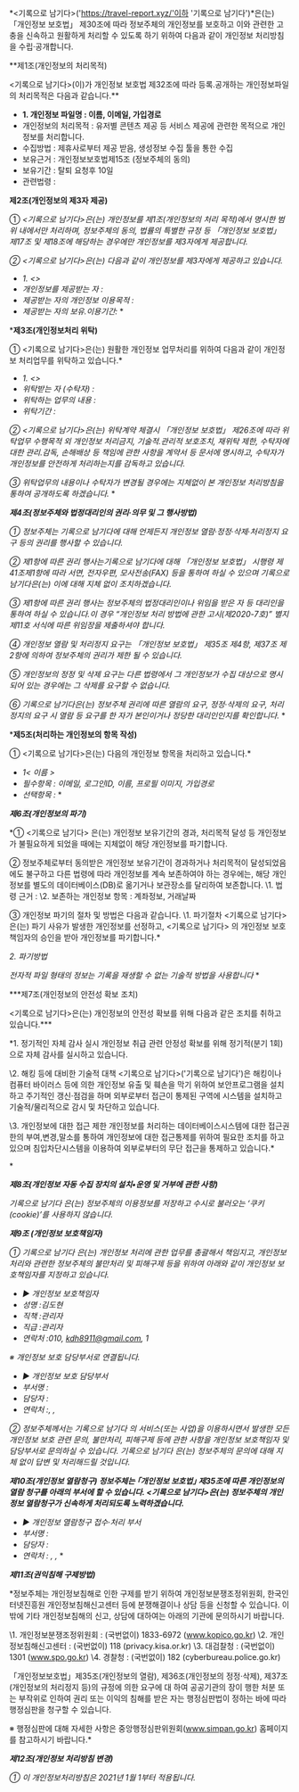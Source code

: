 *<기록으로 남기다>('https://travel-report.xyz/'이하 '기록으로 남기다')*은(는) 「개인정보 보호법」 제30조에 따라 정보주체의 개인정보를 보호하고 이와 관련한 고충을 신속하고 원활하게 처리할 수 있도록 하기 위하여 다음과 같이 개인정보 처리방침을 수립·공개합니다.

**제1조(개인정보의 처리목적)

<기록으로 남기다>(이)가 개인정보 보호법 제32조에 따라 등록․공개하는 개인정보파일의 처리목적은 다음과 같습니다.**

- **1. 개인정보 파일명 : 이름, 이메일, 가입경로**
- 개인정보의 처리목적 : 유저별 콘텐츠 제공 등 서비스 제공에 관련한 목적으로 개인정보를 처리합니다.
- 수집방법 : 제휴사로부터 제공 받음, 생성정보 수집 툴을 통한 수집
- 보유근거 : 개인정보보호법제15조 (정보주체의 동의)
- 보유기간 : 탈퇴 요청후 10일
- 관련법령 : 




**제2조(개인정보의 제3자 제공)**

① *<기록으로 남기다>은(는) 개인정보를 제1조(개인정보의 처리 목적)에서 명시한 범위 내에서만 처리하며, 정보주체의 동의, 법률의 특별한 규정 등 「개인정보 보호법」 제17조 및 제18조에 해당하는 경우에만 개인정보를 제3자에게 제공합니다.*

*② <기록으로 남기다>은(는) 다음과 같이 개인정보를 제3자에게 제공하고 있습니다.*

- *1. <>*
- *개인정보를 제공받는 자 :* 
- *제공받는 자의 개인정보 이용목적 :* 
- *제공받는 자의 보유.이용기간:* 
\*



***제3조(개인정보처리 위탁)**

① <기록으로 남기다>은(는) 원활한 개인정보 업무처리를 위하여 다음과 같이 개인정보 처리업무를 위탁하고 있습니다.*

- *1. <>*
- *위탁받는 자 (수탁자) :* 
- *위탁하는 업무의 내용 :* 
- *위탁기간 :* 

*② <기록으로 남기다>은(는) 위탁계약 체결시 「개인정보 보호법」 제26조에 따라 위탁업무 수행목적 외 개인정보 처리금지, 기술적․관리적 보호조치, 재위탁 제한, 수탁자에 대한 관리․감독, 손해배상 등 책임에 관한 사항을 계약서 등 문서에 명시하고, 수탁자가 개인정보를 안전하게 처리하는지를 감독하고 있습니다.*

*③ 위탁업무의 내용이나 수탁자가 변경될 경우에는 지체없이 본 개인정보 처리방침을 통하여 공개하도록 하겠습니다.*
\*



***제4조(정보주체와 법정대리인의 권리·의무 및 그 행사방법)***



*① 정보주체는 기록으로 남기다에 대해 언제든지 개인정보 열람·정정·삭제·처리정지 요구 등의 권리를 행사할 수 있습니다.*

*② 제1항에 따른 권리 행사는기록으로 남기다에 대해 「개인정보 보호법」 시행령 제41조제1항에 따라 서면, 전자우편, 모사전송(FAX) 등을 통하여 하실 수 있으며 기록으로 남기다은(는) 이에 대해 지체 없이 조치하겠습니다.*

*③ 제1항에 따른 권리 행사는 정보주체의 법정대리인이나 위임을 받은 자 등 대리인을 통하여 하실 수 있습니다.이 경우 “개인정보 처리 방법에 관한 고시(제2020-7호)” 별지 제11호 서식에 따른 위임장을 제출하셔야 합니다.*

*④ 개인정보 열람 및 처리정지 요구는 「개인정보 보호법」 제35조 제4항, 제37조 제2항에 의하여 정보주체의 권리가 제한 될 수 있습니다.*

*⑤ 개인정보의 정정 및 삭제 요구는 다른 법령에서 그 개인정보가 수집 대상으로 명시되어 있는 경우에는 그 삭제를 요구할 수 없습니다.*

*⑥ 기록으로 남기다은(는) 정보주체 권리에 따른 열람의 요구, 정정·삭제의 요구, 처리정지의 요구 시 열람 등 요구를 한 자가 본인이거나 정당한 대리인인지를 확인합니다.*
\*



***제5조(처리하는 개인정보의 항목 작성)** 

① <기록으로 남기다>은(는) 다음의 개인정보 항목을 처리하고 있습니다.*

- *1< 이름 >*
- *필수항목 : 이메일, 로그인ID, 이름, 프로필 이미지, 가입경로*
- *선택항목 :* 
\*



***제6조(개인정보의 파기)***


*① <기록으로 남기다> 은(는) 개인정보 보유기간의 경과, 처리목적 달성 등 개인정보가 불필요하게 되었을 때에는 지체없이 해당 개인정보를 파기합니다.

② 정보주체로부터 동의받은 개인정보 보유기간이 경과하거나 처리목적이 달성되었음에도 불구하고 다른 법령에 따라 개인정보를 계속 보존하여야 하는 경우에는, 해당 개인정보를 별도의 데이터베이스(DB)로 옮기거나 보관장소를 달리하여 보존합니다.
\1. 법령 근거 :
\2. 보존하는 개인정보 항목 : 계좌정보, 거래날짜

③ 개인정보 파기의 절차 및 방법은 다음과 같습니다.
\1. 파기절차
<기록으로 남기다> 은(는) 파기 사유가 발생한 개인정보를 선정하고, <기록으로 남기다> 의 개인정보 보호책임자의 승인을 받아 개인정보를 파기합니다.*

*2. 파기방법*

*전자적 파일 형태의 정보는 기록을 재생할 수 없는 기술적 방법을 사용합니다*
\*



***제7조(개인정보의 안전성 확보 조치)

<기록으로 남기다>은(는) 개인정보의 안전성 확보를 위해 다음과 같은 조치를 취하고 있습니다.***

*1. 정기적인 자체 감사 실시
개인정보 취급 관련 안정성 확보를 위해 정기적(분기 1회)으로 자체 감사를 실시하고 있습니다.

\2. 해킹 등에 대비한 기술적 대책
<기록으로 남기다>('기록으로 남기다')은 해킹이나 컴퓨터 바이러스 등에 의한 개인정보 유출 및 훼손을 막기 위하여 보안프로그램을 설치하고 주기적인 갱신·점검을 하며 외부로부터 접근이 통제된 구역에 시스템을 설치하고 기술적/물리적으로 감시 및 차단하고 있습니다.

\3. 개인정보에 대한 접근 제한
개인정보를 처리하는 데이터베이스시스템에 대한 접근권한의 부여,변경,말소를 통하여 개인정보에 대한 접근통제를 위하여 필요한 조치를 하고 있으며 침입차단시스템을 이용하여 외부로부터의 무단 접근을 통제하고 있습니다.*

\*



***제8조(개인정보 자동 수집 장치의 설치•운영 및 거부에 관한 사항)***



*기록으로 남기다 은(는) 정보주체의 이용정보를 저장하고 수시로 불러오는 ‘쿠키(cookie)’를 사용하지 않습니다.*

***제9조 (개인정보 보호책임자)*** 

*① 기록으로 남기다 은(는) 개인정보 처리에 관한 업무를 총괄해서 책임지고, 개인정보 처리와 관련한 정보주체의 불만처리 및 피해구제 등을 위하여 아래와 같이 개인정보 보호책임자를 지정하고 있습니다.*

- *▶ 개인정보 보호책임자* 
- *성명 :김도현*
- *직책 :관리자*
- *직급 :관리자*
- *연락처 :010, kdh8911@gmail.com, 1*

*※ 개인정보 보호 담당부서로 연결됩니다.*

- *▶ 개인정보 보호 담당부서*
- *부서명 :*
- *담당자 :*
- *연락처 :, ,* 

*② 정보주체께서는 기록으로 남기다 의 서비스(또는 사업)을 이용하시면서 발생한 모든 개인정보 보호 관련 문의, 불만처리, 피해구제 등에 관한 사항을 개인정보 보호책임자 및 담당부서로 문의하실 수 있습니다. 기록으로 남기다 은(는) 정보주체의 문의에 대해 지체 없이 답변 및 처리해드릴 것입니다.*

***제10조(개인정보 열람청구)
정보주체는 ｢개인정보 보호법｣ 제35조에 따른 개인정보의 열람 청구를 아래의 부서에 할 수 있습니다.
<기록으로 남기다>은(는) 정보주체의 개인정보 열람청구가 신속하게 처리되도록 노력하겠습니다.*** 

- *▶ 개인정보 열람청구 접수·처리 부서* 
- *부서명 :* 
- *담당자 :* 
- *연락처 : , ,* 
\*



***제11조(권익침해 구제방법)***



*정보주체는 개인정보침해로 인한 구제를 받기 위하여 개인정보분쟁조정위원회, 한국인터넷진흥원 개인정보침해신고센터 등에 분쟁해결이나 상담 등을 신청할 수 있습니다. 이 밖에 기타 개인정보침해의 신고, 상담에 대하여는 아래의 기관에 문의하시기 바랍니다.

\1. 개인정보분쟁조정위원회 : (국번없이) 1833-6972 (www.kopico.go.kr)
\2. 개인정보침해신고센터 : (국번없이) 118 (privacy.kisa.or.kr)
\3. 대검찰청 : (국번없이) 1301 (www.spo.go.kr)
\4. 경찰청 : (국번없이) 182 (cyberbureau.police.go.kr)

「개인정보보호법」제35조(개인정보의 열람), 제36조(개인정보의 정정·삭제), 제37조(개인정보의 처리정지 등)의 규정에 의한 요구에 대 하여 공공기관의 장이 행한 처분 또는 부작위로 인하여 권리 또는 이익의 침해를 받은 자는 행정심판법이 정하는 바에 따라 행정심판을 청구할 수 있습니다.

※ 행정심판에 대해 자세한 사항은 중앙행정심판위원회(www.simpan.go.kr) 홈페이지를 참고하시기 바랍니다.*


***제12조(개인정보 처리방침 변경)***

*① 이 개인정보처리방침은 2021년 1월 1부터 적용됩니다.*
